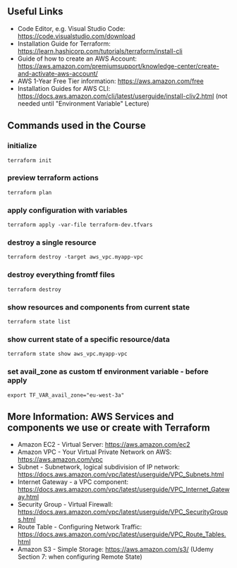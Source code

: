 
## Useful Links
- Code Editor, e.g. Visual Studio Code: https://code.visualstudio.com/download
- Installation Guide for Terraform: https://learn.hashicorp.com/tutorials/terraform/install-cli
- Guide of how to create an AWS Account: https://aws.amazon.com/premiumsupport/knowledge-center/create-and-activate-aws-account/
- AWS 1-Year Free Tier information: https://aws.amazon.com/free
- Installation Guides for AWS CLI: https://docs.aws.amazon.com/cli/latest/userguide/install-cliv2.html (not needed until "Environment Variable" Lecture)


## Commands used in the Course

### initialize

    terraform init

### preview terraform actions

    terraform plan

### apply configuration with variables

    terraform apply -var-file terraform-dev.tfvars

### destroy a single resource

    terraform destroy -target aws_vpc.myapp-vpc

### destroy everything fromtf files

    terraform destroy

### show resources and components from current state

    terraform state list

### show current state of a specific resource/data

    terraform state show aws_vpc.myapp-vpc    

### set avail_zone as custom tf environment variable - before apply

    export TF_VAR_avail_zone="eu-west-3a"



## More Information: AWS Services and components we use or create with Terraform
- Amazon EC2 - Virtual Server: https://aws.amazon.com/ec2
- Amazon VPC - Your Virtual Private Network on AWS: https://aws.amazon.com/vpc
- Subnet - Subnetwork, logical subdivision of IP network: https://docs.aws.amazon.com/vpc/latest/userguide/VPC_Subnets.html
- Internet Gateway - a VPC component: https://docs.aws.amazon.com/vpc/latest/userguide/VPC_Internet_Gateway.html
- Security Group - Virtual Firewall: https://docs.aws.amazon.com/vpc/latest/userguide/VPC_SecurityGroups.html
- Route Table - Configuring Network Traffic: https://docs.aws.amazon.com/vpc/latest/userguide/VPC_Route_Tables.html
- Amazon S3  - Simple Storage: https://aws.amazon.com/s3/ (Udemy Section 7: when configuring Remote State)
